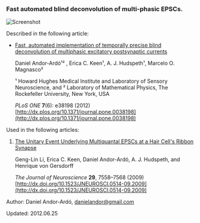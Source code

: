 ### Fast automated blind deconvolution of multi-phasic EPSCs.

![Screenshot](http://github.com/andorardo/fade/raw/master/doc/images/screenshot1.png)

Described in the following article:

* [Fast, automated implementation of temporally precise blind deconvolution of multiphasic excitatory postsynaptic currents](http://dx.plos.org/10.1371/journal.pone.0038198)

  Daniel Andor-Ardó¹² , Erica C. Keen¹, A. J. Hudspeth¹, Marcelo O. Magnasco²
 
  ¹ Howard Hughes Medical Institute and Laboratory of Sensory Neuroscience, and
  ² Laboratory of Mathematical Physics, The Rockefeller University, New York, USA

  *PLoS ONE* **7**(6): e38198 (2012) [http://dx.plos.org/10.1371/journal.pone.0038198](http://dx.plos.org/10.1371/journal.pone.0038198)

Used in the following articles:

1. [The Unitary Event Underlying Multiquantal EPSCs at a Hair Cell's Ribbon Synapse](http://dx.doi.org/10.1523/JNEUROSCI.0514-09.2009)

   Geng-Lin Li, Erica C. Keen, Daniel Andor-Ardó, A. J. Hudspeth, and Henrique von Gersdorff

   *The Journal of Neuroscience* **29**, 7558–7568 (2009) [http://dx.doi.org/10.1523/JNEUROSCI.0514-09.2009](http://dx.doi.org/10.1523/JNEUROSCI.0514-09.2009)

Author: Daniel Andor-Ardó, danielandor@gmail.com

Updated: 2012.06.25